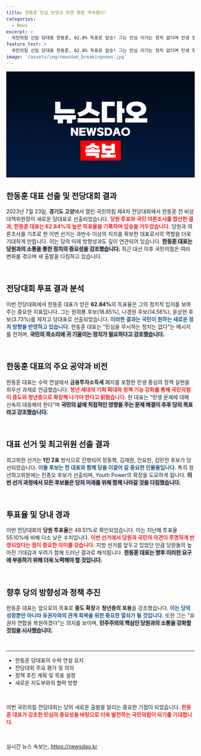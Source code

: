 ```yaml
---
title: 한동훈 민심 반영과 외연 확장 약속했다!
categories:
  - News
excerpt: >
  국민의힘 신임 당대표 한동훈, 62.8% 득표로 압승! 그는 민심 이기는 정치 없다며 민생 정책 최우선 추진을 약속했다. 청년과 중도를 아우르는 새로운 정치 비전을 제시한 그가 이끌 국민의힘의 미래는? 클릭해서 더 알아보세요!
feature_text: >
  국민의힘 신임 당대표 한동훈, 62.8% 득표로 압승! 그는 민심 이기는 정치 없다며 민생 정책 최우선 추진을 약속했다. 청년과 중도를 아우르는 새로운 정치 비전을 제시한 그가 이끌 국민의힘의 미래는? 클릭해서 더 알아보세요!
image: '/assets/img/newsdao_breakingnews.jpg'
---
```


<p><img src="/assets/img/newsdao_breakingnews.jpg" alt="koreaapp 속보" /></p>

<h2 data-ke-size="size26">한동훈 대표 선출 및 전당대회 결과</h2>

<p data-ke-size="size16">2023년 7월 23일, <b>경기도 고양</b>에서 열린 국민의힘 제4차 전당대회에서 한동훈 전 비상대책위원장이 새로운 당대표로 선출되었습니다. <b><span style="color: #ee2323;">당원 투표와 국민 여론조사를 합산한 결과, 한동훈 대표는 62.84%의 높은 득표율을 기록하며 압승을 거두었습니다.</span></b> 당원과 여론조사를 기초로 한 이번 선거는 과반수 이상의 지지를 확보한 대표로서의 역할을 더욱 기대하게 만듭니다. 이는 당의 미래 방향성과도 깊이 연관되어 있습니다. <b><span style="background-color: #21538527;">한동훈 대표는 당원과의 소통을 통한 정치의 중요성을 강조했습니다.</span></b> 최근 대선 이후 국민의힘은 여러 변화를 겪으며 새 출발을 다짐하고 있습니다. </p>

<p data-ke-size="size16">&nbsp;</p>

<h2 data-ke-size="size26">전당대회 투표 결과 분석</h2>

<p data-ke-size="size16">이번 전당대회에서 한동훈 대표가 얻은 <b>62.84%</b>의 득표율은 그의 정치적 입지를 보여주는 중요한 지표입니다. 그는 원희룡 후보(18.85%), 나경원 후보(14.58%), 윤상현 후보(3.73%)를 제치고 당대표로 선출되었습니다. <b><span style="color: #1a5490;">이러한 결과는 국민이 원하는 새로운 정치 방향을 반영하고 있습니다.</span></b> 한동훈 대표는 "민심을 무시하는 정치는 없다"는 메시지를 전하며, <b><span style="background-color: #21538527;">국민의 목소리에 귀 기울이는 정치가 필요하다고 강조했습니다.</span></b> </p>

<p data-ke-size="size16">&nbsp;</p>

<h2 data-ke-size="size26">한동훈 대표의 주요 공약과 비전</h2>

<p data-ke-size="size16">한동훈 대표는 수락 연설에서 <b>금융투자소득세</b> 폐지를 포함한 민생 중심의 정책 실현을 최우선 과제로 언급했습니다. <b><span style="color: #ee2323;">청년 세대의 기회 확대와 정책 기능 강화를 통해 국민의힘이 중도와 청년층으로 확장해 나가야 한다고 밝혔습니다.</span></b> 한 대표는 "민생 문제에 대해 신속히 대응해야 한다"며 <b><span style="background-color: #21538527;">국민의 삶에 직접적인 영향을 주는 문제 해결이 추후 당의 목표라고 강조했습니다.</span></b> </p>

<p data-ke-size="size16">&nbsp;</p>

<h2 data-ke-size="size26">대표 선거 및 최고위원 선출 결과</h2>

<p data-ke-size="size16">최고위원 선거는 <b>1인 2표</b> 방식으로 진행되어 장동혁, 김재원, 인요한, 김민전 후보가 당선되었습니다. <b><span style="color: #1a5490;">이들 후보는 한 대표와 함께 당을 이끌어 갈 중요한 인물들입니다.</span></b> 특히 청년최고위원에는 진종오 후보가 선출되며, Youth Power의 확장을 도모하게 됩니다. <b><span style="background-color: #21538527;">이번 선거 과정에서 모든 후보들은 당의 미래를 위해 함께 나아갈 것을 다짐했습니다.</span></b></p>

<p data-ke-size="size16">&nbsp;</p>

<h2 data-ke-size="size26">투표율 및 당내 경과</h2>

<p data-ke-size="size16">이번 전당대회의 <b>당원 투표율</b>은 48.51%로 확인되었습니다. 이는 지난해 투표율 55.10%에 비해 다소 낮은 수치입니다. <b><span style="color: #ee2323;">이번 선거에서 당원과 국민의 의견이 투명하게 반영되었다는 점이 중요한 의미를 갖습니다.</span></b> 지방 선거를 앞두고 있었던 만큼 당원들의 높아진 기대감과 우려가 함께 드러난 결과로 해석됩니다. <b><span style="background-color: #21538527;">한동훈 대표는 향후 이러한 요구에 부응하기 위해 더욱 노력해야 할 것입니다.</span></b></p>

<p data-ke-size="size16">&nbsp;</p>

<h2 data-ke-size="size26">향후 당의 방향성과 정책 추진</h2>

<p data-ke-size="size16">한동훈 대표는 앞으로의 목표로 <b>중도 확장</b>과 <b>청년층의 포용</b>을 강조했습니다. <b><span style="color: #1a5490;">이는 당의 성장뿐만 아니라 유권자와의 관계 회복을 위한 중요한 열쇠가 될 것입니다.</span></b> 또한 그는 "유권자 연합을 복원하겠다"는 의지를 보이며, <b><span style="background-color: #21538527;">민주주의의 핵심인 당원과의 소통을 강화할 것임을 시사했습니다.</span></b> </p>

<p data-ke-size="size16">&nbsp;</p>

<hr>

<ul>
    <li>한동훈 당대표의 수락 연설 요지</li>
    <li>전당대회 주요 평가 및 의의</li>
    <li>정책 추진 계획 및 목표 설정</li>
    <li>새로운 지도부와의 협력 방향</li>
</ul>

<p data-ke-size="size16">&nbsp;</p>

<p data-ke-size="size16">이번 국민의힘 전당대회는 당의 새로운 출발을 알리는 중요한 기점이 되었습니다. <b><span style="color: #ee2323;">한동훈 대표가 강조한 민심의 중요성을 바탕으로 더욱 발전하는 국민의힘이 되기를 기대합니다.</span></b></p>

<p data-ke-size="size16">&nbsp;</p>
실시간 뉴스 속보는, <a href="https://newsdao.kr" rel="dofollow">https://newsdao.kr</a>


